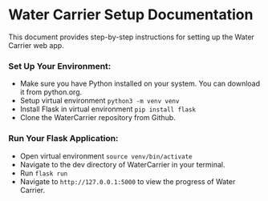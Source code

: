# Water Carrier Setup Documentation
This document provides step-by-step instructions for setting up the Water Carrier web app.

### Set Up Your Environment:

* Make sure you have Python installed on your system. You can download it from python.org.
* Setup virtual environment `python3 -m venv venv`
* Install Flask in virtual environment `pip install flask`
* Clone the WaterCarrier repository from Github.

### Run Your Flask Application:

* Open virtual environment `source venv/bin/activate`
* Navigate to the dev directory of WaterCarrier in your terminal.
* Run `flask run`
* Navigate to `http://127.0.0.1:5000` to view the progress of Water Carrier.
